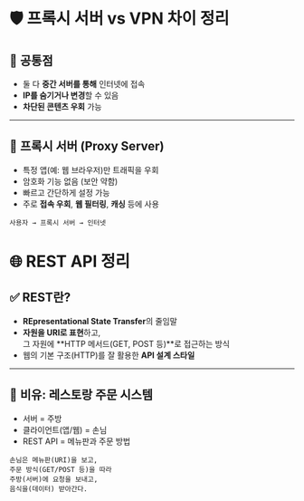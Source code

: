 # 🛡️ 프록시 서버 vs VPN 차이 정리

## 📌 공통점
- 둘 다 **중간 서버를 통해** 인터넷에 접속
- **IP를 숨기거나 변경**할 수 있음
- **차단된 콘텐츠 우회** 가능

---

## 🔁 프록시 서버 (Proxy Server)
- 특정 앱(예: 웹 브라우저)만 트래픽을 우회
- 암호화 기능 없음 (보안 약함)
- 빠르고 간단하게 설정 가능
- 주로 **접속 우회**, **웹 필터링**, **캐싱** 등에 사용

```plaintext
사용자 → 프록시 서버 → 인터넷
```


# 🌐 REST API 정리

## ✅ REST란?

- **REpresentational State Transfer**의 줄임말
- **자원을 URI로 표현**하고,  
  그 자원에 **HTTP 메서드(GET, POST 등)**로 접근하는 방식
- 웹의 기본 구조(HTTP)를 잘 활용한 **API 설계 스타일**

---

## 🍱 비유: **레스토랑 주문 시스템**

- 서버 = 주방
- 클라이언트(앱/웹) = 손님
- REST API = 메뉴판과 주문 방법

```plaintext
손님은 메뉴판(URI)을 보고,
주문 방식(GET/POST 등)을 따라
주방(서버)에 요청을 보내고,
음식을(데이터) 받아간다.
```
